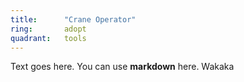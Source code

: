 ```yaml
---
title:      "Crane Operator"
ring:       adopt
quadrant:   tools
---
```


Text goes here. You can use **markdown** here. Wakaka